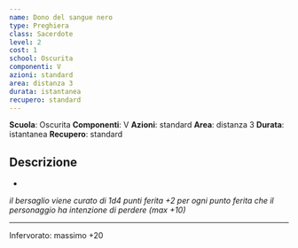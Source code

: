 ```yaml
---
name: Dono del sangue nero
type: Preghiera
class: Sacerdote
level: 2
cost: 1
school: Oscurita
componenti: V
azioni: standard
area: distanza 3
durata: istantanea
recupero: standard
---
```

**Scuola**: Oscurita
**Componenti**: V
**Azioni**: standard
**Area**: distanza 3
**Durata**: istantanea
**Recupero**: standard

**Descrizione**
-

-

*il bersaglio viene curato di 1d4 punti ferita +2 per ogni punto ferita che il personaggio ha intenzione di perdere (max +10)*

---

Infervorato: massimo +20